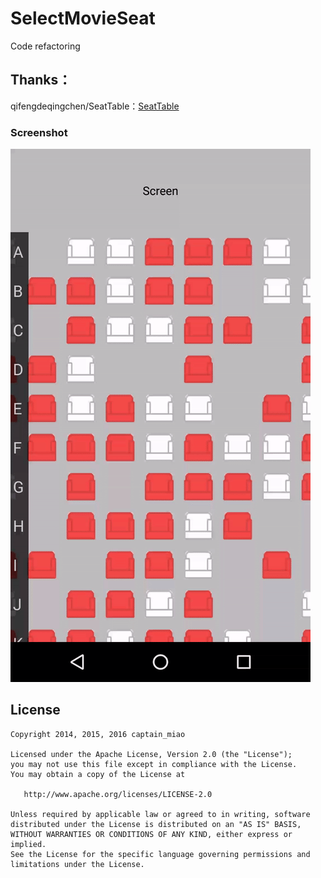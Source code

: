 SelectMovieSeat
===============

Code refactoring

## Thanks：
qifengdeqingchen/SeatTable：[SeatTable](https://github.com/qifengdeqingchen/SeatTable)


### Screenshot  
![Screenshot](https://raw.githubusercontent.com/captain-miao/me.github.com/master/screenshot/select_movie_seat.gif "Screenshot")


## License

    Copyright 2014, 2015, 2016 captain_miao

    Licensed under the Apache License, Version 2.0 (the "License");
    you may not use this file except in compliance with the License.
    You may obtain a copy of the License at

       http://www.apache.org/licenses/LICENSE-2.0

    Unless required by applicable law or agreed to in writing, software
    distributed under the License is distributed on an "AS IS" BASIS,
    WITHOUT WARRANTIES OR CONDITIONS OF ANY KIND, either express or implied.
    See the License for the specific language governing permissions and
    limitations under the License.
